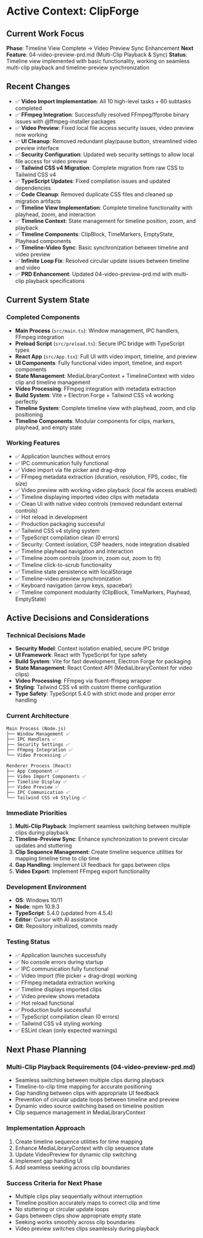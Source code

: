 # Active Context: ClipForge

## Current Work Focus
**Phase**: Timeline View Complete → Video Preview Sync Enhancement
**Next Feature**: 04-video-preview-prd.md (Multi-Clip Playback & Sync)
**Status**: Timeline view implemented with basic functionality, working on seamless multi-clip playback and timeline-preview synchronization

## Recent Changes
- ✅ **Video Import Implementation**: All 10 high-level tasks + 60 subtasks completed
- ✅ **FFmpeg Integration**: Successfully resolved FFmpeg/ffprobe binary issues with @ffmpeg-installer packages
- ✅ **Video Preview**: Fixed local file access security issues, video preview now working
- ✅ **UI Cleanup**: Removed redundant play/pause button, streamlined video preview interface
- ✅ **Security Configuration**: Updated web security settings to allow local file access for video preview
- ✅ **Tailwind CSS v4 Migration**: Complete migration from raw CSS to Tailwind CSS v4
- ✅ **TypeScript Updates**: Fixed compilation issues and updated dependencies
- ✅ **Code Cleanup**: Removed duplicate CSS files and cleaned up migration artifacts
- ✅ **Timeline View Implementation**: Complete timeline functionality with playhead, zoom, and interaction
- ✅ **Timeline Context**: State management for timeline position, zoom, and playback
- ✅ **Timeline Components**: ClipBlock, TimeMarkers, EmptyState, Playhead components
- ✅ **Timeline-Video Sync**: Basic synchronization between timeline and video preview
- ✅ **Infinite Loop Fix**: Resolved circular update issues between timeline and video
- ✅ **PRD Enhancement**: Updated 04-video-preview-prd.md with multi-clip playback specifications

## Current System State

### Completed Components
- **Main Process** (`src/main.ts`): Window management, IPC handlers, FFmpeg integration
- **Preload Script** (`src/preload.ts`): Secure IPC bridge with TypeScript types
- **React App** (`src/App.tsx`): Full UI with video import, timeline, and preview
- **UI Components**: Fully functional video import, timeline, and export components
- **State Management**: MediaLibraryContext + TimelineContext with video clip and timeline management
- **Video Processing**: FFmpeg integration with metadata extraction
- **Build System**: Vite + Electron Forge + Tailwind CSS v4 working perfectly
- **Timeline System**: Complete timeline view with playhead, zoom, and clip positioning
- **Timeline Components**: Modular components for clips, markers, playhead, and empty state

### Working Features
- ✅ Application launches without errors
- ✅ IPC communication fully functional
- ✅ Video import via file picker and drag-drop
- ✅ FFmpeg metadata extraction (duration, resolution, FPS, codec, file size)
- ✅ Video preview with working video playback (local file access enabled)
- ✅ Timeline displaying imported video clips with metadata
- ✅ Clean UI with native video controls (removed redundant external controls)
- ✅ Hot reload in development
- ✅ Production packaging successful
- ✅ Tailwind CSS v4 styling system
- ✅ TypeScript compilation clean (0 errors)
- ✅ Security: Context isolation, CSP headers, node integration disabled
- ✅ Timeline playhead navigation and interaction
- ✅ Timeline zoom controls (zoom in, zoom out, zoom to fit)
- ✅ Timeline click-to-scrub functionality
- ✅ Timeline state persistence with localStorage
- ✅ Timeline-video preview synchronization
- ✅ Keyboard navigation (arrow keys, spacebar)
- ✅ Timeline component modularity (ClipBlock, TimeMarkers, Playhead, EmptyState)

## Active Decisions and Considerations

### Technical Decisions Made
- **Security Model**: Context isolation enabled, secure IPC bridge
- **UI Framework**: React with TypeScript for type safety
- **Build System**: Vite for fast development, Electron Forge for packaging
- **State Management**: React Context API (MediaLibraryContext for video clips)
- **Video Processing**: FFmpeg via fluent-ffmpeg wrapper
- **Styling**: Tailwind CSS v4 with custom theme configuration
- **Type Safety**: TypeScript 5.4.0 with strict mode and proper error handling

### Current Architecture
```
Main Process (Node.js)
├── Window Management ✅
├── IPC Handlers ✅
├── Security Settings ✅
├── FFmpeg Integration ✅
└── Video Processing ✅

Renderer Process (React)
├── App Component ✅
├── Video Import Components ✅
├── Timeline Display ✅
├── Video Preview ✅
├── IPC Communication ✅
└── Tailwind CSS v4 Styling ✅
```

### Immediate Priorities
1. **Multi-Clip Playback**: Implement seamless switching between multiple clips during playback
2. **Timeline-Preview Sync**: Enhance synchronization to prevent circular updates and stuttering
3. **Clip Sequence Management**: Create timeline sequence utilities for mapping timeline time to clip time
4. **Gap Handling**: Implement UI feedback for gaps between clips
5. **Video Export**: Implement FFmpeg export functionality

### Development Environment
- **OS**: Windows 10/11
- **Node**: npm 10.9.3
- **TypeScript**: 5.4.0 (updated from 4.5.4)
- **Editor**: Cursor with AI assistance
- **Git**: Repository initialized, commits ready

### Testing Status
- ✅ Application launches successfully
- ✅ No console errors during startup
- ✅ IPC communication fully functional
- ✅ Video import (file picker + drag-drop) working
- ✅ FFmpeg metadata extraction working
- ✅ Timeline displays imported clips
- ✅ Video preview shows metadata
- ✅ Hot reload functional
- ✅ Production build successful
- ✅ TypeScript compilation clean (0 errors)
- ✅ Tailwind CSS v4 styling working
- ✅ ESLint clean (only expected warnings)

## Next Phase Planning

### Multi-Clip Playback Requirements (04-video-preview-prd.md)
- Seamless switching between multiple clips during playback
- Timeline-to-clip time mapping for accurate positioning
- Gap handling between clips with appropriate UI feedback
- Prevention of circular update loops between timeline and preview
- Dynamic video source switching based on timeline position
- Clip sequence management in MediaLibraryContext

### Implementation Approach
1. Create timeline sequence utilities for time mapping
2. Enhance MediaLibraryContext with clip sequence state
3. Update VideoPreview for dynamic clip switching
4. Implement gap handling UI
5. Add seamless seeking across clip boundaries

### Success Criteria for Next Phase
- Multiple clips play sequentially without interruption
- Timeline position accurately maps to correct clip and time
- No stuttering or circular update loops
- Gaps between clips show appropriate empty state
- Seeking works smoothly across clip boundaries
- Video preview switches clips seamlessly during playback
